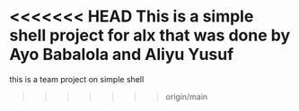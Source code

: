 <<<<<<< HEAD
This is a simple shell project for alx that was done by Ayo Babalola and Aliyu Yusuf
=======
this is a team project on simple shell
>>>>>>> origin/main
